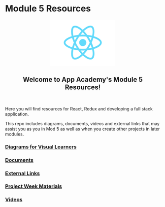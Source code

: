 # Module 5 Resources

<div align='center'>
  <img height='150px' src='./assets/splash/react-logo.svg'/>
  <h2>Welcome to App Academy's Module 5 Resources!</h2>
</div>
<br>

Here you will find resources for React, Redux and developing a full stack
application.

This repo includes diagrams, documents, videos and external links that may
assist you as you in Mod 5 as well as when you create other projects in later
modules.

### [Diagrams for Visual Learners][diagrams]

### [Documents][documents]

### [External Links][external-links]

### [Project Week Materials][project-week]

### [Videos][videos]

[diagrams]: ./diagrams.md
[documents]: ./documents.md
[external-links]: ./links.md
[project-week]: ./project-week/README.md
[videos]: ./videos.md
